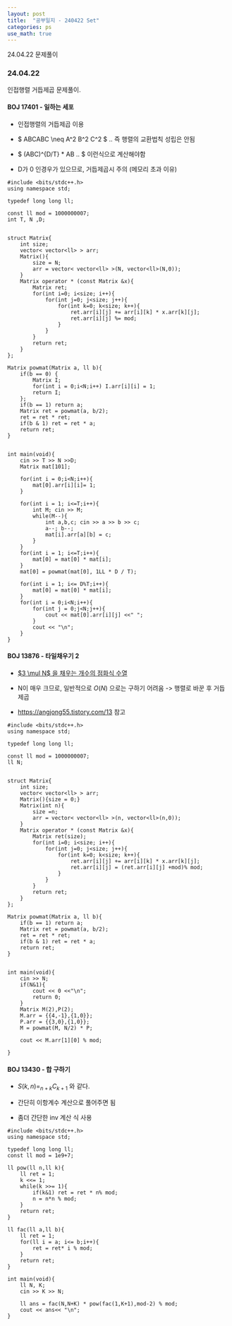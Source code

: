 ```yaml
---
layout: post
title:  "공부일지 - 240422 Set"
categories: ps
use_math: true
---
```


24.04.22 문제풀이

### 24.04.22

인접행렬 거듭제곱 문제풀이.

#### BOJ 17401 - 일하는 세포

- 인접행렬의 거듭제곱 이용
- $ ABCABC \neq A^2 B^2 C^2 $ .. 즉 행렬의 교환법칙 성립은 안됨
- $ (ABC)^{D/T} * AB .. $ 이런식으로 계산해야함

- D가 0 인경우가 있으므로, 거듭제곱시 주의 (메모리 초과 이유)

```
#include <bits/stdc++.h>
using namespace std;

typedef long long ll;

const ll mod = 1000000007;
int T, N ,D;


struct Matrix{
	int size;
	vector< vector<ll> > arr;
	Matrix(){
		size = N;
		arr = vector< vector<ll> >(N, vector<ll>(N,0));
	}
	Matrix operator * (const Matrix &x){
		Matrix ret;
		for(int i=0; i<size; i++){
			for(int j=0; j<size; j++){
				for(int k=0; k<size; k++){
					ret.arr[i][j] += arr[i][k] * x.arr[k][j];
					ret.arr[i][j] %= mod;
				}
			}
		}
		return ret;
	}
};

Matrix powmat(Matrix a, ll b){
    if(b == 0) {
        Matrix I;
        for(int i = 0;i<N;i++) I.arr[i][i] = 1;
        return I;
    };
	if(b == 1) return a;
	Matrix ret = powmat(a, b/2);
	ret = ret * ret;
	if(b & 1) ret = ret * a;
	return ret;
}


int main(void){
    cin >> T >> N >>D;
    Matrix mat[101];
    
    for(int i = 0;i<N;i++){
        mat[0].arr[i][i]= 1;
    }
    
    for(int i = 1; i<=T;i++){
        int M; cin >> M;
        while(M--){
            int a,b,c; cin >> a >> b >> c;
            a--; b--;
            mat[i].arr[a][b] = c;
        }
    }
    for(int i = 1; i<=T;i++){
        mat[0] = mat[0] * mat[i];
    }
    mat[0] = powmat(mat[0], 1LL * D / T);
    
    for(int i = 1; i<= D%T;i++){
        mat[0] = mat[0] * mat[i];
    }
    for(int i = 0;i<N;i++){
        for(int j = 0;j<N;j++){
            cout << mat[0].arr[i][j] <<" ";
        }
        cout << "\n";
    }
}
```

#### BOJ 13876 - 타일채우기 2

- [$3 \mul N$ 을 채우는 개수의 점화식 수열](https://oeis.org/A001835)
- N이 매우 크므로, 일반적으로 $O(N)$ 으로는 구하기 어려움 -> 행렬로 바꾼 후 거듭제곱

- https://angjong55.tistory.com/13 참고

```
#include <bits/stdc++.h>
using namespace std;

typedef long long ll;

const ll mod = 1000000007;
ll N;


struct Matrix{
	int size;
	vector< vector<ll> > arr;
	Matrix(){size = 0;}
	Matrix(int n){
		size =n;
		arr = vector< vector<ll> >(n, vector<ll>(n,0));
	}
	Matrix operator * (const Matrix &x){
		Matrix ret(size);
		for(int i=0; i<size; i++){
			for(int j=0; j<size; j++){
				for(int k=0; k<size; k++){
					ret.arr[i][j] += arr[i][k] * x.arr[k][j];
					ret.arr[i][j] = (ret.arr[i][j] +mod)% mod;
				}
			}
		}
		return ret;
	}
};

Matrix powmat(Matrix a, ll b){
	if(b == 1) return a;
	Matrix ret = powmat(a, b/2);
	ret = ret * ret;
	if(b & 1) ret = ret * a;
	return ret;
}


int main(void){
    cin >> N;
    if(N&1){
        cout << 0 <<"\n";
        return 0;
    }
    Matrix M(2),P(2);
    M.arr = {{4,-1},{1,0}};
    P.arr = {{3,0},{1,0}};
    M = powmat(M, N/2) * P;

    cout << M.arr[1][0] % mod;
    
}
```

#### BOJ 13430 - 합 구하기

- $S(k,n) = _{n+k} C_{k+1}$ 와 같다.

- 간단히 이항계수 계산으로 풀어주면 됨
- 좀더 간단한 inv 계산 식 사용

```
#include <bits/stdc++.h>
using namespace std;

typedef long long ll;
const ll mod = 1e9+7;

ll pow(ll n,ll k){
    ll ret = 1;
    k <<= 1;
    while(k >>= 1){
        if(k&1) ret = ret * n% mod;
        n = n*n % mod;
    }
    return ret;
}

ll fac(ll a,ll b){
    ll ret = 1;
    for(ll i = a; i<= b;i++){
        ret = ret* i % mod;
    }
    return ret;
}

int main(void){
    ll N, K;
    cin >> K >> N;
    
    ll ans = fac(N,N+K) * pow(fac(1,K+1),mod-2) % mod;
    cout << ans<< "\n";
}
```
